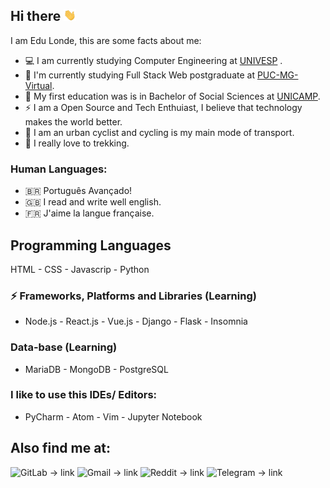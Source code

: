 ## Hi there <img src="hands-wave.gif" width="4%" height="4%"/>

I am Edu Londe, this are some facts about me:

- 💻 I am currently studying Computer Engineering at [UNIVESP](https://univesp.br/) .
- 🚀 I'm currently studying Full Stack Web postgraduate at [PUC-MG-Virtual](https://www.pucminas.br/PucVirtual/Paginas/default.aspx).
- 🌱 My first education was is in Bachelor of Social Sciences at [UNICAMP](https://www.unicamp.br/unicamp/).
- ⚡ I am a Open Source and Tech Enthuiast, I believe that technology makes the world better.
- 🚴 I am an urban cyclist and cycling is my main mode of transport. 
- 🌄 I really love to trekking.

### Human Languages:
- :brazil: Português Avançado! 
- 🇬🇧 I read and write well english.
- 🇫🇷 J'aime la langue française. 


## Programming Languages 
HTML - CSS - Javascrip - Python
  
### ⚡ Frameworks, Platforms and Libraries (Learning)
- Node.js - React.js - Vue.js - Django - Flask - Insomnia

### Data-base (Learning)
- MariaDB - MongoDB - PostgreSQL

### I like to use this IDEs/ Editors:
- PyCharm - Atom - Vim - Jupyter Notebook


## Also find me at:
![GitLab](https://img.shields.io/badge/gitlab-%23181717.svg?style=for-the-badge&logo=gitlab&logoColor=white) -> link
![Gmail](https://img.shields.io/badge/Gmail-D14836?style=for-the-badge&logo=gmail&logoColor=white) -> link
![Reddit](https://img.shields.io/badge/Reddit-FF4500?style=for-the-badge&logo=reddit&logoColor=white) -> link
![Telegram](https://img.shields.io/badge/Telegram-2CA5E0?style=for-the-badge&logo=telegram&logoColor=white) -> link

